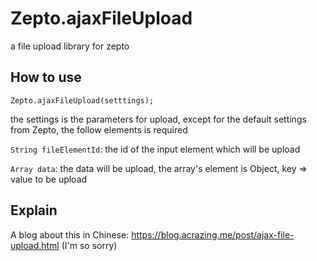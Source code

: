 # Zepto.ajaxFileUpload
a file upload library for zepto

## How to use
`Zepto.ajaxFileUpload(setttings);`

the settings is the parameters for upload, except for the default settings from Zepto, the follow elements is required

`String fileElementId`: the id of the input element which will be upload

`Array data`: the data will be upload, the array's element is Object, key => value to be upload

## Explain

A blog about this in Chinese: <https://blog.acrazing.me/post/ajax-file-upload.html> (I'm so sorry)
